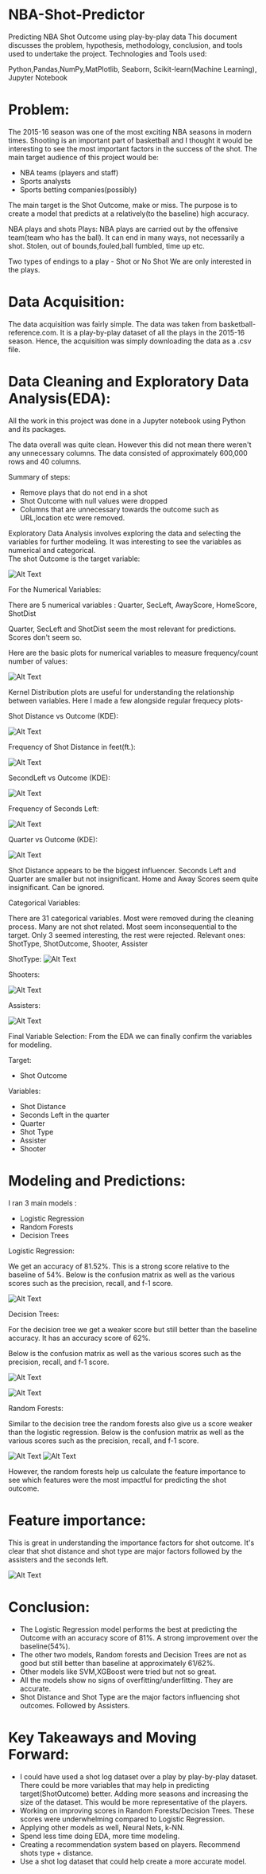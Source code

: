 # NBA-Shot-Predictor
Predicting NBA Shot Outcome using play-by-play data
This document discusses the problem, hypothesis, methodology, conclusion, and tools used to undertake the project.
Technologies and Tools used:

Python,Pandas,NumPy,MatPlotlib, Seaborn, Scikit-learn(Machine Learning), Jupyter Notebook

# Problem:
          
The 2015-16 season was one of the most exciting NBA seasons in modern times. Shooting is an important part of basketball and I thought it would be interesting to see the most important factors in the success of the shot. 
The main target audience of this project would be:
* NBA teams (players and staff)
* Sports analysts 
* Sports betting companies(possibly)

The main target is the Shot Outcome, make or miss. The purpose is to create a model that predicts at a relatively(to the baseline) high accuracy.

NBA plays and shots
Plays: NBA plays are carried out by the offensive team(team who has the ball). It can end in many ways, not necessarily a shot. Stolen, out of bounds,fouled,ball fumbled, time up etc.

Two types of endings to a play - Shot or No Shot
We are only interested in the plays. 

# Data Acquisition:

The data acquisition was fairly simple. The data was taken from basketball-reference.com. It is a play-by-play dataset of all the plays in the 2015-16 season. 
Hence, the acquisition was simply downloading the data as a .csv file.

# Data Cleaning and Exploratory Data Analysis(EDA):

All the work in this project was done in a Jupyter notebook using Python and its packages. 


The data overall was quite clean. However this did not mean there weren't any unnecessary columns. The data consisted of approximately 600,000 rows and 40 columns. 

Summary of steps: 
* Remove plays that do not end in a shot 
* Shot Outcome with null values were dropped 
* Columns that are unnecessary towards the outcome such as URL,location etc were removed. 

Exploratory Data Analysis involves exploring the data and selecting the variables for further modeling. It was interesting to see the variables as numerical and categorical.     
The shot Outcome is the target variable: 

![Alt Text](https://github.com/durgesh-plum/NBA-Shot-Predictor/blob/main/image11.png)

For the Numerical Variables: 


There are 5 numerical variables : Quarter, SecLeft, AwayScore, HomeScore, ShotDist

Quarter, SecLeft and ShotDist seem the most relevant for predictions. Scores don't seem so.

Here are the basic plots for numerical variables to measure frequency/count number of values: 


![Alt Text](https://github.com/durgesh-plum/NBA-Shot-Predictor/blob/main/image13.png)















Kernel Distribution plots are useful for understanding the relationship between variables. 
Here I made a few alongside regular frequecy plots- 

Shot Distance vs Outcome (KDE):

![Alt Text](https://github.com/durgesh-plum/NBA-Shot-Predictor/blob/main/image14.png)


Frequency of Shot Distance in feet(ft.): 


![Alt Text](https://github.com/durgesh-plum/NBA-Shot-Predictor/blob/main/image1.png)


SecondLeft vs Outcome (KDE): 


![Alt Text](https://github.com/durgesh-plum/NBA-Shot-Predictor/blob/main/image5.png)



Frequency of Seconds Left: 

![Alt Text](https://github.com/durgesh-plum/NBA-Shot-Predictor/blob/main/image7.png)


Quarter vs Outcome (KDE):

![Alt Text](https://github.com/durgesh-plum/NBA-Shot-Predictor/blob/main/image16.png)




Shot Distance appears to be the biggest influencer.
Seconds Left and Quarter are smaller but not insignificant. 
Home and Away Scores seem quite insignificant. Can be ignored. 


Categorical Variables:


There are 31 categorical variables. Most were removed during the cleaning process. Many are not shot related. Most seem inconsequential to the target. Only 3 seemed interesting, the rest were rejected. 
Relevant ones: ShotType, ShotOutcome, Shooter, Assister 



ShotType:
![Alt Text](https://github.com/durgesh-plum/NBA-Shot-Predictor/blob/main/image17.png)

Shooters:

![Alt Text](https://github.com/durgesh-plum/NBA-Shot-Predictor/blob/main/image10.png)

Assisters:

![Alt Text](https://github.com/durgesh-plum/NBA-Shot-Predictor/blob/main/image4.png)




Final Variable Selection:
From the EDA we can finally confirm the variables for modeling. 

Target: 
* Shot Outcome

Variables:

* Shot Distance 
* Seconds Left in the quarter 
* Quarter
* Shot Type
* Assister 
* Shooter




# Modeling and Predictions:  

I ran 3 main models :
* Logistic Regression 
* Random Forests 
* Decision Trees

Logistic Regression:

We get an accuracy of 81.52%. This is a strong score relative to the baseline of 54%.
Below is the confusion matrix as well as the various scores such as the precision, recall, and f-1 score. 

![Alt Text](https://github.com/durgesh-plum/NBA-Shot-Predictor/blob/main/image12.png)




Decision Trees: 

For the decision tree we get a weaker score but still better than the baseline accuracy. It has an accuracy score of 62%. 

Below is the confusion matrix as well as the various scores such as the precision, recall, and f-1 score. 


![Alt Text](https://github.com/durgesh-plum/NBA-Shot-Predictor/blob/main/image3.png)


![Alt Text](https://github.com/durgesh-plum/NBA-Shot-Predictor/blob/main/image6.png)


Random Forests:

Similar to the decision tree the random forests also give us a score weaker than the logistic regression. 
Below is the confusion matrix as well as the various scores such as the precision, recall, and f-1 score. 

![Alt Text](https://github.com/durgesh-plum/NBA-Shot-Predictor/blob/main/image15.png)
![Alt Text](https://github.com/durgesh-plum/NBA-Shot-Predictor/blob/main/image2.png)




However, the random forests help us calculate the feature importance to see which features were the most impactful for predicting the shot outcome. 






# Feature importance:
This is great in understanding the importance factors for shot outcome. It's clear that shot distance and shot type are major factors followed by the assisters and the seconds left. 

![Alt Text](https://github.com/durgesh-plum/NBA-Shot-Predictor/blob/main/image9.png)



# Conclusion:

* The Logistic Regression model performs the best at predicting the Outcome with an accuracy score of 81%. A strong improvement over the baseline(54%). 
* The other two models, Random forests and Decision Trees are not as good but still better than baseline at approximately 61/62%.
* Other models like SVM,XGBoost were tried but not so great. 
* All the models show no signs of overfitting/underfitting. They are accurate. 
* Shot Distance and Shot Type are the major factors influencing shot outcomes. Followed by Assisters.  




# Key Takeaways and Moving Forward: 

* I could have used a shot log dataset over a play by play-by-play dataset. There could be more variables that may help in predicting target(ShotOutcome) better.
Adding more seasons and increasing the size of the dataset. This would be more representative of the players. 
* Working on improving scores in Random Forests/Decision Trees. These scores were underwhelming compared to Logistic Regression. 
* Applying other models as well, Neural Nets, k-NN.
* Spend less time doing EDA, more time modeling. 
* Creating a recommendation system based on players. Recommend shots type + distance.
* Use a shot log dataset that could help create a more accurate model. 

